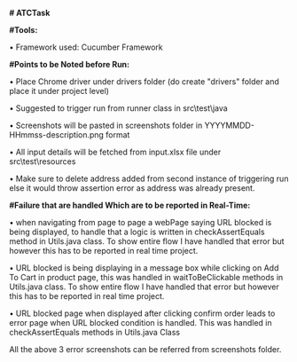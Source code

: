 **# ATCTask**

**#Tools:**

• Framework used: Cucumber Framework

**#Points to be Noted before Run:**

• Place Chrome driver under drivers folder (do create "drivers" folder and place it under project level)

• Suggested to trigger run from runner class in src\test\java

• Screenshots will be pasted in screenshots folder in YYYYMMDD-HHmmss-description.png format

• All input details will be fetched from input.xlsx file under src\test\resources

• Make sure to delete address added from second instance of triggering run else it would throw assertion error as address was already present.

 

**#Failure that are handled Which are to be reported in Real-Time:**

• when navigating from page to page a webPage saying URL blocked is being displayed, to handle that a logic is written in checkAssertEquals method in Utils.java class. To show entire flow I have handled that error but however this has to be reported in real time project.
	
• URL blocked is being displaying in a message box while clicking on Add To Cart in product page, this was handled in waitToBeClickable methods in Utils.java class. To show entire flow I have handled that error but however this has to be reported in real time project.

• URL blocked page when displayed after clicking confirm order leads to error page when URL blocked condition is handled. This was handled in checkAssertEquals methods in Utils.java Class

All the above 3 error screenshots can be referred from screenshots folder.
